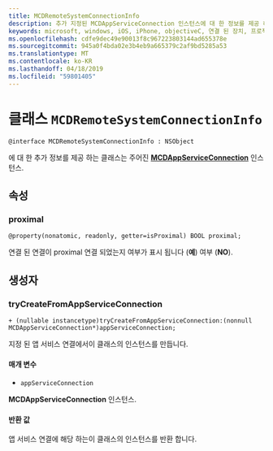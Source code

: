 ```yaml
---
title: MCDRemoteSystemConnectionInfo
description: 추가 지정된 MCDAppServiceConnection 인스턴스에 대 한 정보를 제공 하는 클래스입니다.
keywords: microsoft, windows, iOS, iPhone, objectiveC, 연결 된 장치, 프로젝트 로마
ms.openlocfilehash: cdfe9dec49e90013f8c967223803144ad655378e
ms.sourcegitcommit: 945a0f4bda02e3b4eb9a665379c2af9bd5285a53
ms.translationtype: MT
ms.contentlocale: ko-KR
ms.lasthandoff: 04/18/2019
ms.locfileid: "59801405"
---
```

# <a name="class-mcdremotesystemconnectioninfo"></a>클래스 `MCDRemoteSystemConnectionInfo` 

```
@interface MCDRemoteSystemConnectionInfo : NSObject
```  

에 대 한 추가 정보를 제공 하는 클래스는 주어진 **[MCDAppServiceConnection](MCDAppServiceConnection.md)** 인스턴스.

## <a name="properties"></a>속성

### <a name="proximal"></a>proximal
`@property(nonatomic, readonly, getter=isProximal) BOOL proximal;`

연결 된 연결이 proximal 연결 되었는지 여부가 표시 됩니다 (**예**) 여부 (**NO**).

## <a name="constructors"></a>생성자

### <a name="trycreatefromappserviceconnection"></a>tryCreateFromAppServiceConnection
`+ (nullable instancetype)tryCreateFromAppServiceConnection:(nonnull MCDAppServiceConnection*)appServiceConnection;`

지정 된 앱 서비스 연결에서이 클래스의 인스턴스를 만듭니다.

#### <a name="parameters"></a>매개 변수
* `appServiceConnection` 

**MCDAppServiceConnection** 인스턴스.

#### <a name="returns"></a>반환 값
앱 서비스 연결에 해당 하는이 클래스의 인스턴스를 반환 합니다.